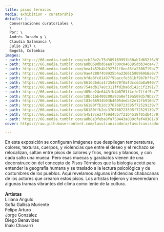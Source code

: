 ```yaml
---
title: pisos térmicos
media: exhibition - curatorship
details: |-
  Conversaciones curatoriales \
  \
  Por: \
  Andrés Jurado y \
  Claudia Salamanca \
  Julio 2017 \
  Bogotá, Colombia
images:
- path: https://66.media.tumblr.com/ecb28e2c75d389169991b38ab7d652f6/9794c3fadffc098a-e7/s2048x3072/eda7ccbb1966c76c13d6b9f8b1757161773dca31.jpg
- path: https://66.media.tumblr.com/a0b068dbd6ae97300c046395dbb34ca4/71a7bd00f1972c40-dc/s2048x3072/4acb915fc5c2e1de3a154650a29d09420e785f9d.jpg
- path: https://66.media.tumblr.com/bea1452b4b292751f8ec83fa2306719b/71a7bd00f1972c40-c1/s2048x3072/3f119f846d988af1514c61080fdedfbb0201a618.jpg
- path: https://66.media.tumblr.com/0ae428074b9925b4a23661590969b6a0/71a7bd00f1972c40-c8/s2048x3072/7363595bfea23276a0e5eeb0f02fb031edbcad41.jpg
- path: https://66.media.tumblr.com/bfde8fc81497f9baccfe361bf9b7bffe/71a7bd00f1972c40-4f/s2048x3072/fe6a05fcd5070cbe929e3516afa822499e4fb5fb.jpg
- path: https://66.media.tumblr.com/861636dca17354e70f0afdccdda8a940/71a7bd00f1972c40-96/s2048x3072/1c392948574a2eb7e396546e833d4c217b7651dd.jpg
- path: https://66.media.tumblr.com/754adb17a8c311ffd2ba6d142c1f2391/71a7bd00f1972c40-81/s2048x3072/584717b099cd6309a907433f82767e18b0e8bd44.jpg
- path: https://66.media.tumblr.com/d05de24e6443fb4b0761f4cfe7ffdf5c/71a7bd00f1972c40-a3/s2048x3072/e353c8126631962fa7c96e16623ed4330020a9cd.jpg
- path: https://66.media.tumblr.com/18bc1bb400200a93a0ef19a509d578b2/71a7bd00f1972c40-b5/s2048x3072/ee16d5fa50481b3b808aff238a49a05a0e4dc2cb.jpg
- path: https://66.media.tumblr.com/183e66934b03b46054eda32e12fb910d/71a7bd00f1972c40-3a/s2048x3072/aba5b22e4006c9ef1c3b35500d9fe8ce71b2e7cd.jpg
- path: https://66.media.tumblr.com/66180ffb2dc376768723595f72529139/71a7bd00f1972c40-2c/s2048x3072/3ebeb2123cbf76ea1ff803a7e6f4d309701943c4.jpg
- path: https://66.media.tumblr.com/66180ffb2dc376768723595f72529139/71a7bd00f1972c40-2c/s2048x3072/3ebeb2123cbf76ea1ff803a7e6f4d309701943c4.jpg
- path: https://66.media.tumblr.com/a4517ce27f69d45b7f21b4518f05db4c/9794c3fadffc098a-3f/s2048x3072/ac4b36d6503326a324301d1ff5f6d2ed13169c04.jpg
- path: https://66.media.tumblr.com/a8b8e3feba8fa758443a889cfaf40381/9794c3fadffc098a-dd/s2048x3072/5bfcfc5446e1369285faa4df61c6c6c5a741fc17.jpg
cover: https://raw.githubusercontent.com/lavulcanizadora/lavulcanizadora/main/uploads/project-covers/pisostermicos-cover.png

---
```

En esta exposición se configuran imágenes que despliegan temperaturas, colores, texturas, cuerpos, y violencias que entre el deseo y el rechazo se relocalizan, saltan entre pisos de calores y fríos, negros y blancos, y con cada salto una mueca. Pero esas muecas y garabatos vienen de una deconstrucción del concepto de Pisos Térmicos que la biología acotó para entender la geografía humana y se traslado a la lectura psicológica y de costumbres de los pueblos. Aquí revelamos algunas infidencias chabacanas de los actores que crearon estos pisos. Los artistas tejieron y desenredaron algunas tramas vibrantes del clima como lente de la cultura.
<br>
<br>
**Artistas**<br>
Liliana Angulo<br>
Sofía Gallisá Muriente<br>
Felipe Arturo<br>
Jorge González<br>
Diego Benavides<br>
Iñaki Chavarri<br>
